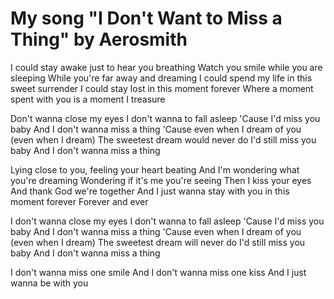 # My song "I Don't Want to Miss a Thing" by  Aerosmith
I could stay awake just to hear you breathing
Watch you smile while you are sleeping
While you're far away and dreaming
I could spend my life in this sweet surrender
I could stay lost in this moment forever
Where a moment spent with you is a moment I treasure

Don't wanna close my eyes
I don't wanna to fall asleep
'Cause I'd miss you baby
And I don't wanna miss a thing
'Cause even when I dream of you (even when I dream)
The sweetest dream would never do
I'd still miss you baby
And I don't wanna miss a thing

Lying close to you, feeling your heart beating
And I'm wondering what you're dreaming
Wondering if it's me you're seeing
Then I kiss your eyes
And thank God we're together
And I just wanna stay with you in this moment forever
Forever and ever

I don't wanna close my eyes
I don't wanna to fall asleep
'Cause I'd miss you baby
And I don't wanna miss a thing
'Cause even when I dream of you (even when I dream)
The sweetest dream will never do
I'd still miss you baby
And I don't wanna miss a thing

I don't wanna miss one smile
And I don't wanna miss one kiss
And I just wanna be with you